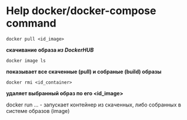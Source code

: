 # Help docker/docker-compose command


```
docker pull <id_image>
```
**скачивание образа _из DockerHUB_**

```
docker image ls
```
**показывает все скаченные (pull) и собраные (build) образы**

```
docker rmi <id_container>
```
**удаляет выбранный образ по его <id_image>**

docker run ... - запускает контейнер из скаченных, либо собранных в системе образов (image)

